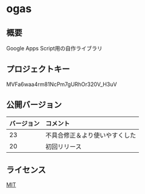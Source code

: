 # ogas
## 概要
Google Apps Script用の自作ライブラリ

## プロジェクトキー
MVFa6waa4rm81NcPm7gURhOr320V_H3uV

## 公開バージョン
|バージョン|コメント|
|:--|:--|
|23|不具合修正＆より使いやすくした|
|20|初回リリース|

## ライセンス
[MIT](https://github.com/liveralmask/ogas/blob/master/LICENSE)

